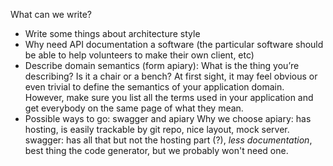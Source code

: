 What can we write?

- Write some things about architecture style
- Why need API documentation a software (the particular software should be able
  to help volunteers to make their own client, etc)
- Describe domain semantics (form apiary):
  What is the thing you’re describing? Is it a chair or a bench? At first sight,
  it may feel obvious or even trivial to define the semantics of your
  application domain. However, make sure you list all the terms used in your
  application and get everybody on the same page of what they mean.
- Possible ways to go: swagger and apiary
  Why we choose apiary: has hosting, is easily trackable by git repo, nice
  layout, mock server.
  swagger: has all that but not the hosting part (?), *less documentation*, best
  thing the code generator, but we probably won't need one.
